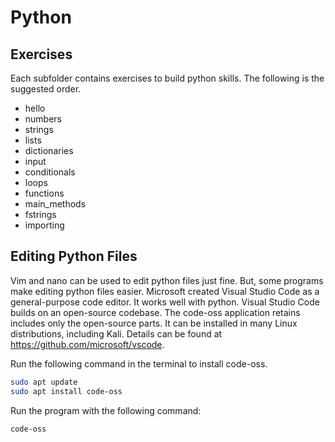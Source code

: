 # Python

## Exercises

Each subfolder contains exercises to build python skills. The following is the suggested order.

* hello
* numbers
* strings
* lists
* dictionaries
* input
* conditionals
* loops
* functions
* main_methods
* fstrings
* importing

## Editing Python Files

Vim and nano can be used to edit python files just fine. But, some programs make editing python files easier. Microsoft created Visual Studio Code as a general-purpose code editor. It works well with python. Visual Studio Code builds on an open-source codebase. The code-oss application retains includes only the open-source parts. It can be installed in many Linux distributions, including Kali. Details can be found at https://github.com/microsoft/vscode.

Run the following command in the terminal to install code-oss.

```sh
sudo apt update
sudo apt install code-oss
```

Run the program with the following command:

```sh
code-oss
```
